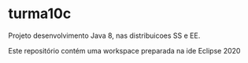 # turma10c
Projeto desenvolvimento Java 8, nas distribuicoes SS e EE.

Este repositório contém uma workspace preparada na ide Eclipse 2020

